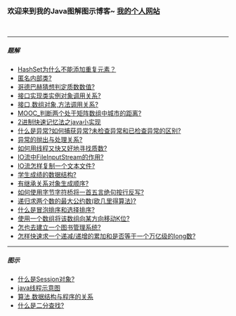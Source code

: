 ### 欢迎来到我的Java图解图示博客~ [我的个人网站](http://www.ykmimi.com)

<br>

---


##### 题解


- [HashSet为什么不能添加重复元素？](https://www.processon.com/view/link/5b068e01e4b05f5d6b6adac5)
- [匿名内部类?](https://www.processon.com/view/link/5b025103e4b0da6de331d848)
- [哥德巴赫猜想判定质数数值?](https://www.processon.com/view/link/5b01287de4b06a40445ecd00)
- [接口实现类实例对象调用关系?](https://www.processon.com/view/link/5afe9de3e4b0ceccca8644d7)
- [接口,数组对象,方法调用关系?](https://www.processon.com/view/link/5afd3b1ee4b0595cc890063b)
- [MOOC_判断两个处于矩阵数组中城市的距离?](https://www.processon.com/view/link/5b028e52e4b05615d25162a5)
- [2进制快速记忆法之java小实现](https://www.processon.com/view/link/5b06d700e4b05615d25d1069)
- [什么是异常?如何捕获异常?未检查异常和已检查异常的区别?](https://www.processon.com/view/link/5b0b8f0be4b0fccf723ba252)
- [异常的抛出与处理关系?](https://www.processon.com/view/link/5b0cf2cde4b037160971ab27)
- [如何用线程又快又好地寻找质数?](https://www.processon.com/view/link/5b0fc4abe4b06350d449773d)
- [IO流中FileInputStream的作用?](https://www.processon.com/view/link/5b134ac8e4b07596cf3a6a40)
- [IO流怎样复制一个文本文件?](https://www.processon.com/view/link/5b14b4bae4b00490ac850da2)
- [学生成绩的数据结构?](https://www.processon.com/view/link/5b172f85e4b06350d4535b9d)
- [有继承关系对象生成顺序?](https://www.processon.com/view/link/5b19fe9ae4b07596cf45c741)
- [如何使用字节字符桥将一首五言绝句按行反写?](https://www.processon.com/view/link/5b1a3880e4b00490ac8f5f40)
- [递归求两个数的最大公约数(欧几里得算法)?](https://www.processon.com/view/link/5b1c844ae4b02e4b26ff5b72)
- [什么是冒泡排序和选择排序?](https://www.processon.com/view/link/5b1de65ae4b07596cf49e709)
- [使用一个数组将该数组向某方向移动K位?](https://www.processon.com/view/link/5b1f335de4b02e4b27030e37)
- [怎也去建立一个图书管理系统?](https://www.processon.com/view/link/5b24b04ae4b06d15ca94aedb)
- [怎样快速求一个递减/递增的累加和是否等于一个万亿级的long数?](https://www.processon.com/view/link/5b214776e4b03f9d25208e66)

---


##### 图示


- [什么是Session对象?](https://www.processon.com/view/link/5a3b64ade4b07c8d894161e1)
- [java线程示意图](https://www.processon.com/view/link/5b0e22afe4b009aef59037b7)
- [算法,数据结构与程序的关系](https://www.processon.com/view/link/5ad1e6eee4b0b74a6dd6955e)
- [什么是二分查找?](https://www.processon.com/view/link/5b2308e4e4b02539617ea55c)





<br>
<br>
<br>
<center>

<script type="text/javascript" src="//ra.revolvermaps.com/0/0/3.js?i=0xu0ctk7f3j&amp;b=0&amp;s=40&amp;m=2&amp;cl=baf01f&amp;co=0a0d74&amp;cd=ff9700&amp;v0=66&amp;v1=60&amp;r=1" async="async"></script>

</center>
<br>
<br>

